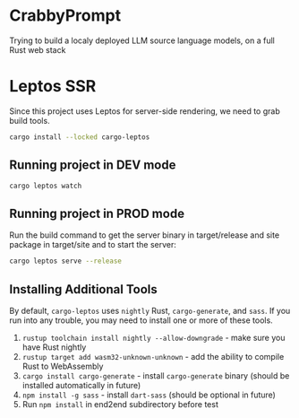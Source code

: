 # CrabbyPrompt
Trying to build a localy deployed LLM source language models, on a full Rust web stack

# Leptos SSR
Since this project uses Leptos for server-side rendering, we need to grab build tools.

```bash
cargo install --locked cargo-leptos
```

## Running project in DEV mode

```bash
cargo leptos watch
```

## Running project in PROD mode
Run the build command to get the server binary in target/release and site package in target/site and to start the server:
```bash
cargo leptos serve --release
```

## Installing Additional Tools

By default, `cargo-leptos` uses `nightly` Rust, `cargo-generate`, and `sass`. If you run into any trouble, you may need to install one or more of these tools.

1. `rustup toolchain install nightly --allow-downgrade` - make sure you have Rust nightly
2. `rustup target add wasm32-unknown-unknown` - add the ability to compile Rust to WebAssembly
3. `cargo install cargo-generate` - install `cargo-generate` binary (should be installed automatically in future)
4. `npm install -g sass` - install `dart-sass` (should be optional in future)
5. Run `npm install` in end2end subdirectory before test
